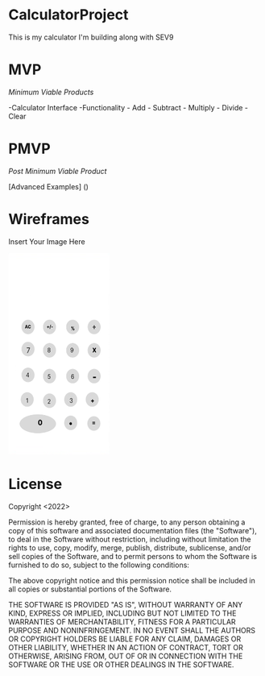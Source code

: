 # CalculatorProject
This is my calculator I'm building along with SEV9

# MVP
*Minimum Viable Products*

-Calculator Interface
-Functionality
     - Add
     - Subtract
     - Multiply
     - Divide
     - Clear


# PMVP
*Post Minimum Viable Product*

[Advanced Examples] ()

# Wireframes
Insert Your Image Here

<img src="calc.png" width="200px" height="400px"/>



# License

Copyright <2022> <COPYRIGHT Marie Epps>

Permission is hereby granted, free of charge, to any person obtaining a copy of this software and associated documentation files (the "Software"), to deal in the Software without restriction, including without limitation the rights to use, copy, modify, merge, publish, distribute, sublicense, and/or sell copies of the Software, and to permit persons to whom the Software is furnished to do so, subject to the following conditions:

The above copyright notice and this permission notice shall be included in all copies or substantial portions of the Software.

THE SOFTWARE IS PROVIDED "AS IS", WITHOUT WARRANTY OF ANY KIND, EXPRESS OR IMPLIED, INCLUDING BUT NOT LIMITED TO THE WARRANTIES OF MERCHANTABILITY, FITNESS FOR A PARTICULAR PURPOSE AND NONINFRINGEMENT. IN NO EVENT SHALL THE AUTHORS OR COPYRIGHT HOLDERS BE LIABLE FOR ANY CLAIM, DAMAGES OR OTHER LIABILITY, WHETHER IN AN ACTION OF CONTRACT, TORT OR OTHERWISE, ARISING FROM, OUT OF OR IN CONNECTION WITH THE SOFTWARE OR THE USE OR OTHER DEALINGS IN THE SOFTWARE.